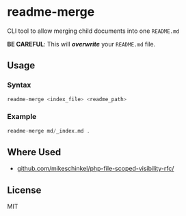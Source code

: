 # readme-merge
CLI tool to allow merging child documents into one `README.md`

**BE CAREFUL**: This will _**overwrite**_ your `README.md` file. 

## Usage
### Syntax
```go
readme-merge <index_file> <readme_path>
```
### Example
```go
readme-merge md/_index.md .
```

## Where Used
- [github.com/mikeschinkel/php-file-scoped-visibility-rfc/](https://github.com/mikeschinkel/php-file-scoped-visibility-rfc/)

## License 
MIT
